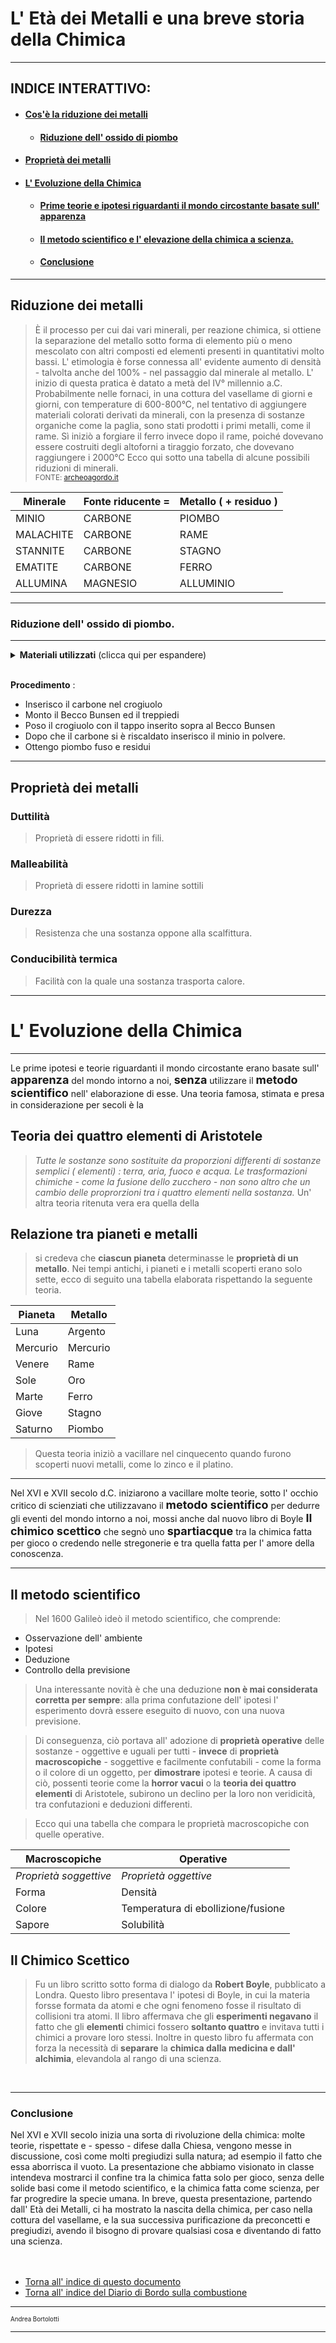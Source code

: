 <a name="int"></a>
# L' Età dei Metalli e una breve storia della Chimica
---
## INDICE INTERATTIVO:
* #### [Cos'è la riduzione dei metalli](#cao)
  * #### [Riduzione dell' ossido di piombo](#rfl)
* #### [Proprietà dei metalli](#dfo)
* #### [L' Evoluzione della Chimica](#tmn)
  * #### [Prime teorie e ipotesi riguardanti il mondo circostante basate sull' apparenza](#pt)
  * #### [Il metodo scientifico e l' elevazione della chimica a scienza.](#ms)
  * #### [Conclusione](#c)

---

## Riduzione dei metalli<a name="cao"></a>

> È il processo per cui dai vari minerali, per reazione chimica, si ottiene la separazione del metallo sotto forma di elemento più o meno mescolato con altri composti ed elementi presenti in quantitativi molto bassi. L' etimologia è forse connessa all' evidente aumento di densità - talvolta anche del 100% - nel passaggio dal minerale al metallo.
L' inizio di questa pratica è datato a metà del IV° millennio a.C. Probabilmente nelle fornaci, in una cottura del vasellame di giorni e giorni, con temperature di 600-800°C, nel tentativo di aggiungere materiali colorati derivati da minerali, con la presenza di sostanze organiche come la paglia, sono stati prodotti i primi metalli, come il rame. Sì iniziò a forgiare il ferro invece dopo il rame, poiché dovevano essere costruiti degli altoforni a tiraggio forzato, che dovevano raggiungere i 2000°C Ecco qui sotto una tabella di alcune possibili riduzioni di minerali.
<br><sup>FONTE: [archeoagordo.it](http://archeoagordo.it/02/Archeometallurgia.htm)</sup>

|Minerale| Fonte riducente = |Metallo ( + residuo ) |
|---|---|---|
MINIO|CARBONE|PIOMBO
MALACHITE|CARBONE|RAME
STANNITE|CARBONE|STAGNO
EMATITE|CARBONE|FERRO
ALLUMINA|MAGNESIO|ALLUMINIO

---

### Riduzione dell' ossido di piombo.<a name="rfl"></a>

---

<details>
  <summary><b>Materiali utilizzati</b> (clicca qui per espandere)</summary>
  🔸 Crogiuolo<br>
  🔸 Becco Bunsen<br>
  🔸 Treppiedi<br>
  🔸 Carbone<br>
  🔸 Minio in polvere<br>
  🔸 Guanti e DPI necessari.<br>
</details><br>

**Procedimento** :

* Inserisco il carbone nel crogiuolo
* Monto il Becco Bunsen ed il treppiedi
* Poso il crogiuolo con il tappo inserito sopra al Becco Bunsen
* Dopo che il carbone si è riscaldato inserisco il minio in polvere.
* Ottengo piombo fuso e residui

---

## Proprietà dei metalli<a name="dfo"></a>

### Duttilità

  > Proprietà di essere ridotti in fili.
### Malleabilità
  > Proprietà di essere ridotti in lamine sottili
  
### Durezza

  > Resistenza che una sostanza oppone alla scalfittura.
### Conducibilità termica

  > Facilità con la quale una sostanza trasporta calore.


---

# L' Evoluzione della Chimica<a name="tmn"></a>
___
<a name="pt"></a>
Le prime ipotesi e teorie riguardanti il mondo circostante erano basate sull' 
<font size=4>**apparenza**</font> del mondo intorno a noi, <font size=4>**senza**</font> utilizzare il <font size=4>**metodo scientifico**</font>
 nell' elaborazione di esse. Una teoria famosa, stimata e presa in considerazione per secoli è la
## Teoria dei quattro elementi di Aristotele
  > _Tutte le sostanze sono sostituite da proporzioni differenti di sostanze semplici ( elementi) : terra, aria, fuoco e acqua. Le trasformazioni chimiche - come la fusione dello zucchero - non sono altro che un cambio delle proprorzioni tra i quattro elementi nella sostanza._
> Un' altra teoria ritenuta vera era quella della 

## Relazione tra pianeti e metalli

> si credeva che **ciascun pianeta** determinasse le **proprietà di un metallo**. Nei tempi antichi, i pianeti e i metalli scoperti erano solo sette, ecco di seguito una tabella elaborata rispettando la seguente teoria.<br>

|Pianeta|Metallo|
|-|-|
|Luna|Argento|
| Mercurio|Mercurio|
|Venere|Rame|
|Sole|Oro|
|Marte|Ferro|
|Giove|Stagno|
|Saturno|Piombo|

> Questa teoria iniziò a vacillare nel cinquecento quando furono scoperti nuovi metalli, come lo zinco e il platino.

---

<a name="ms"></a>
Nel XVI e XVII secolo d.C. iniziarono a vacillare molte teorie, sotto l' occhio critico di scienziati che utilizzavano il <font size=4>**metodo scientifico**</font> per dedurre gli eventi del mondo intorno a noi, mossi anche dal nuovo libro di Boyle <font size=4>**Il chimico scettico**</font> che segnò uno <font size=4>**spartiacque**</font> tra la chimica fatta per gioco o credendo nelle stregonerie e tra quella fatta per l' amore della conoscenza.

---

## Il metodo scientifico
> Nel 1600 Galileò ideò il metodo scientifico, che comprende:
* Osservazione dell' ambiente
* Ipotesi
* Deduzione
* Controllo della previsione
> Una interessante novità è che una deduzione **non è mai considerata corretta per sempre**: alla prima confutazione dell' ipotesi l' esperimento dovrà essere eseguito di nuovo, con una nuova previsione. 

> Di conseguenza, ciò portava all' adozione di **proprietà operative** delle sostanze - oggettive e uguali per tutti - **invece** di **proprietà macroscopiche** - soggettive e facilmente confutabili - come la forma o il colore di un oggetto, per **dimostrare** ipotesi e teorie. A causa di ciò, possenti teorie come la **horror vacui** o la **teoria dei quattro elementi** di Aristotele, subirono un declino per la loro non veridicità, tra confutazioni e deduzioni differenti.

> Ecco qui una tabella che compara le proprietà macroscopiche con quelle operative.

Macroscopiche|Operative
---|--
_Proprietà soggettive_|_Proprietà oggettive_
Forma|Densità
Colore|Temperatura di ebollizione/fusione
Sapore|Solubilità

## Il Chimico Scettico
> Fu un libro scritto sotto forma di dialogo da **Robert Boyle**, pubblicato a Londra. Questo libro presentava l' ipotesi di Boyle, in cui la materia forsse formata da atomi e che ogni fenomeno fosse il risultato di collisioni tra atomi. Il libro affermava che gli **esperimenti negavano** il fatto che gli **elementi** chimici fossero **soltanto quattro** e invitava tutti i chimici a provare loro stessi. Inoltre in questo libro fu affermata con forza la necessità di **separare** la **chimica dalla medicina e dall' alchimia**, elevandola al rango di una scienza.

<br>

---

<a name="c"></a>
### Conclusione

Nel XVI e XVII secolo inizia una sorta di rivoluzione della chimica: molte teorie, rispettate e - spesso - difese dalla Chiesa, vengono messe in discussione, così come molti pregiudizi sulla natura; ad esempio il fatto che essa aborrisca il vuoto. La presentazione che abbiamo visionato in classe intendeva mostrarci il confine tra la chimica fatta solo per gioco, senza delle solide basi come il metodo scientifico, e la chimica fatta come scienza, per far progredire la specie umana. In breve, questa presentazione, partendo dall' Età dei Metalli, ci ha mostrato la nascita della chimica, per caso nella cottura del vasellame, e la sua successiva purificazione da preconcetti e pregiudizi, avendo il bisogno di provare qualsiasi cosa e diventando di fatto una scienza.
<br><br><br>

* [Torna all' indice di questo documento](#int)
* [Torna all' indice del Diario di Bordo sulla combustione](/README.md)

---

<sub><sup>Andrea Bortolotti</sub></sup>

---
